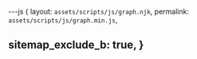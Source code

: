 ---js
{
  layout:    `assets/scripts/js/graph.njk`,
  permalink: `assets/scripts/js/graph.min.js`,

  sitemap_exclude_b: true,
}
---
